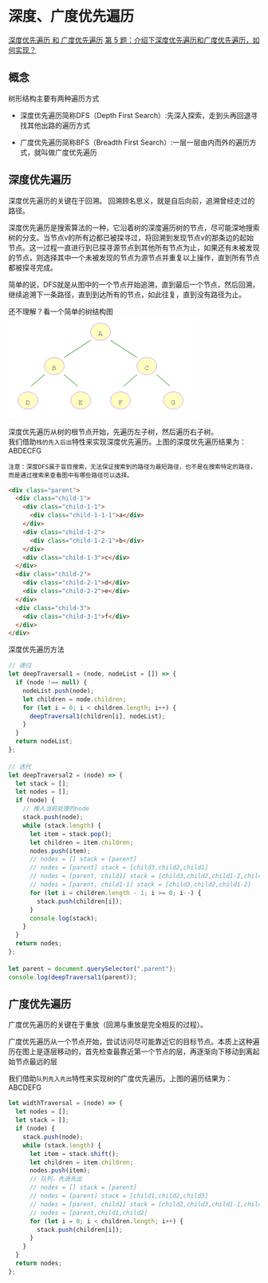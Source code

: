 
# 深度、广度优先遍历
[深度优先遍历 和 广度优先遍历](https://juejin.im/post/6844903807759941646)
[第 5 题：介绍下深度优先遍历和广度优先遍历，如何实现？](https://github.com/Advanced-Frontend/Daily-Interview-Question/issues/9)


## 概念
树形结构主要有两种遍历方式
* 深度优先遍历简称DFS（Depth First Search）:先深入探索，走到头再回退寻找其他出路的遍历方式

* 广度优先遍历简称BFS（Breadth First Search）:一层一层由内而外的遍历方式，就叫做广度优先遍历


## 深度优先遍历
深度优先遍历的关键在于回溯。
回溯顾名思义，就是自后向前，追溯曾经走过的路径。


深度优先遍历是搜索算法的一种，它沿着树的深度遍历树的节点，尽可能深地搜索树的分支。当节点v的所有边都已被探寻过，将回溯到发现节点v的那条边的起始节点。这一过程一直进行到已探寻源节点到其他所有节点为止，如果还有未被发现的节点，则选择其中一个未被发现的节点为源节点并重复以上操作，直到所有节点都被探寻完成。

简单的说，DFS就是从图中的一个节点开始追溯，直到最后一个节点，然后回溯，继续追溯下一条路径，直到到达所有的节点，如此往复，直到没有路径为止。

还不理解？看一个简单的树结构图
![](/img/算法/tree.png)

深度优先遍历从树的根节点开始，先遍历左子树，然后遍历右子树。  
我们借助`栈的先入后出`特性来实现深度优先遍历。上图的深度优先遍历结果为：ABDECFG


`注意：深度DFS属于盲目搜索，无法保证搜索到的路径为最短路径，也不是在搜索特定的路径，而是通过搜索来查看图中有哪些路径可以选择。`


```html
<div class="parent">
  <div class="child-1">
    <div class="child-1-1">
      <div class="child-1-1-1">a</div>
    </div>
    <div class="child-1-2">
      <div class="child-1-2-1">b</div>
    </div>
    <div class="child-1-3">c</div>
  </div>
  <div class="child-2">
    <div class="child-2-1">d</div>
    <div class="child-2-2">e</div>
  </div>
  <div class="child-3">
    <div class="child-3-1">f</div>
  </div>
</div>
```

深度优先遍历方法
```js
// 递归
let deepTraversal1 = (node, nodeList = []) => {
  if (node !== null) {
    nodeList.push(node);
    let children = node.children;
    for (let i = 0; i < children.length; i++) {
      deepTraversal1(children[i], nodeList);
    }
  }
  return nodeList;
};

// 迭代
let deepTraversal2 = (node) => {
  let stack = [];
  let nodes = [];
  if (node) {
    // 推入当前处理的node
    stack.push(node);
    while (stack.length) {
      let item = stack.pop();
      let children = item.children;
      nodes.push(item);
      // nodes = [] stack = [parent]
      // nodes = [parent] stack = [child3,child2,child1]
      // nodes = [parent, child1] stack = [child3,child2,child1-2,child1-1]
      // nodes = [parent, child1-1] stack = [child3,child2,child1-2]
      for (let i = children.length - 1; i >= 0; i--) {
        stack.push(children[i]);
      }
      console.log(stack);
    }
  }
  return nodes;
};

let parent = document.querySelector(".parent");
console.log(deepTraversal1(parent));
```

## 广度优先遍历
广度优先遍历的关键在于重放（回溯与重放是完全相反的过程）。

广度优先遍历从一个节点开始，尝试访问尽可能靠近它的目标节点。本质上这种遍历在图上是逐层移动的，首先检查最靠近第一个节点的层，再逐渐向下移动到离起始节点最远的层


我们借助`队列先入先出`特性来实现树的广度优先遍历。上图的遍历结果为：ABCDEFG

```js
let widthTraversal = (node) => {
  let nodes = [];
  let stack = [];
  if (node) {
    stack.push(node);
    while (stack.length) {
      let item = stack.shift();
      let children = item.children;
      nodes.push(item);
      // 队列，先进先出
      // nodes = [] stack = [parent]
      // nodes = [parent] stack = [child1,child2,child3]
      // nodes = [parent, child1] stack = [child2,child3,child1-1,child1-2]
      // nodes = [parent,child1,child2]
      for (let i = 0; i < children.length; i++) {
        stack.push(children[i]);
      }
    }
  }
  return nodes;
};
```
